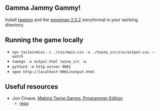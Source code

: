 ## Gamma Jammy Gammy!

Install [tweego](https://www.motoslave.net/tweego/) and the [snowman 2.0.2](https://videlais.github.io/snowman/#/2/) storyformat in your working directory.

## Running the game locally

- `npx tailwindcss -i ./css/main.css -o ./twine_src/css/output.css --watch`
- `tweego -o output.html twine_src -w`
- `python3 -m http.server 9001`
- `open http://localhost:9001/output.html`

## Useful resources

- Jon Cinque, [Making Twine Games, Programmer Edition](https://jonc.dev/twine-games-tutorial)
  - [repo](https://github.com/joncinque/joncinque.github.io/tree/b284b8a70026a3e797debbc8420e496e34057631/twinegames)
